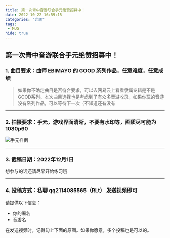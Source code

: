 ```yaml
---
title: 第一次青中音游联合手元绝赞招募中！
date: 2022-10-22 16:59:15
categories: "光辉"
tags:
 - MUG
hide: true
---
```

## 第一次青中音游联合手元绝赞招募中！
### 1. 曲目要求：**曲师 EBIMAYO 的 GOOD 系列作品**，任意难度，任意成绩

> 如果你不确定曲目是否符合要求，可以去网易云上看看隶属专辑是不是GOOD系列。本次曲目选择也是考虑到了有众多音游收录，如果你玩的音游没有系列作品，可以等待下一次（不知道还有没有
---
### 2. 拍摄要求：**手元**，游戏界面清晰，不要有水印等，画质尽可能为1080p60
![手元样例](https://s3.bmp.ovh/imgs/2022/10/22/e037532e5784bbd9.jpg)

---
### 3. 截稿日期：**2022年12月1日**
想参与的话还请尽早开始练习哦

---
### 4. 投稿方式：私聊 qq2114085565（RLt） 发送视频即可
请提供以下信息：
 - 你的署名
 - 音游名

在发送视频时，记得勾上下面的原图。如果你愿意，多个投稿也是可以的。
